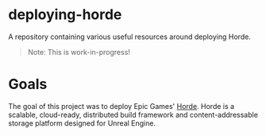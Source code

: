 # deploying-horde
A repository containing various useful resources around deploying Horde.

> Note: This is work-in-progress!

# Goals

The goal of this project was to deploy Epic Games' [Horde](https://github.com/EpicGames/UnrealEngine/tree/release/Engine/Source/Programs/Horde). Horde is a scalable, cloud-ready, distributed build framework and content-addressable storage platform designed for Unreal Engine.

